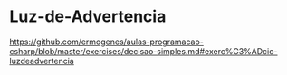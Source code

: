 # Luz-de-Advertencia
https://github.com/ermogenes/aulas-programacao-csharp/blob/master/exercises/decisao-simples.md#exerc%C3%ADcio-luzdeadvertencia
